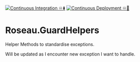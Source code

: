 [![Continuous Integration ♾️⬇️](https://github.com/Jflaurendeau/Roseau.GuardHelpers/actions/workflows/continuous-integration.yaml/badge.svg)](https://github.com/Jflaurendeau/Roseau.GuardHelpers/actions/workflows/continuous-integration.yaml)
[![Continuous Deployment ♾️🚀](https://github.com/Jflaurendeau/Roseau.GuardHelpers/actions/workflows/continuous-deployment.yaml/badge.svg)](https://github.com/Jflaurendeau/Roseau.GuardHelpers/actions/workflows/continuous-deployment.yaml)
# Roseau.GuardHelpers
Helper Methods to standardise exceptions.

Will be updated as I encounter new exception I want to handle.
